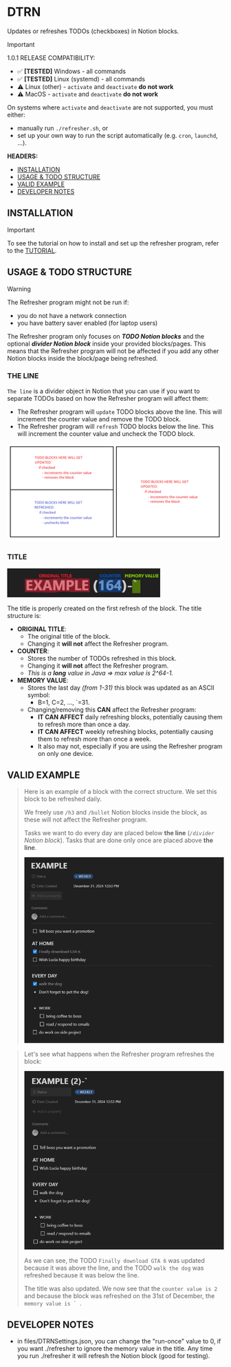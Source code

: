 # DTRN
Updates or refreshes TODOs (checkboxes) in Notion blocks.

> [!IMPORTANT]
> 1.0.1 RELEASE COMPATIBILITY:
> - ✅ **[TESTED]** Windows - all commands
> - ✅ **[TESTED]** Linux (systemd) - all commands
> - ⚠️ Linux (other) - `activate` and `deactivate` **do not work**
> - ⚠️ MacOS - `activate` and `deactivate` **do not work**
>
> On systems where `activate` and `deactivate` are not supported, you must either:  
> - manually run `./refresher.sh`, or  
> - set up your own way to run the script automatically (e.g. `cron`, `launchd`, ...).

**HEADERS:**
- [INSTALLATION](#installation)
- [USAGE & TODO STRUCTURE](#usage--todo-structure)
- [VALID EXAMPLE](#valid-example)
- [DEVELOPER NOTES](#developer-notes)

## INSTALLATION
> [!IMPORTANT] 
> To see the tutorial on how to install and set up the refresher program, refer to the [TUTORIAL](readme_files/Tutorial.md).

## USAGE & TODO STRUCTURE
> [!WARNING]
> The Refresher program might not be run if:
> 
> - you do not have a network connection
> - you have battery saver enabled (for laptop users)

The Refresher program only focuses on ___TODO Notion blocks___ and the optional ___divider Notion block___ inside your provided blocks/pages. This means that the Refresher program will not be affected if you add any other Notion blocks inside the block/page being refreshed.

### THE LINE

``The line`` is a divider object in Notion that you can use if you want to separate TODOs based on how the Refresher program will affect them:

- The Refresher program will `update` TODO blocks above the line. This will increment the counter value and remove the TODO block.
- The Refresher program will `refresh` TODO blocks below the line. This will increment the counter value and uncheck the TODO block.

![alt text](readme_files/assets/ReadMe-the-line.png)

### TITLE

![alt text](readme_files/assets/ReadMe-title.png)

The title is properly created on the first refresh of the block. The title structure is:
- **ORIGINAL TITLE**: 
  - The original title of the block.
  - Changing it **will not** affect the Refresher program.
- **COUNTER**:
  - Stores the number of TODOs refreshed in this block.
  - Changing it **will not** affect the Refresher program.
  - *This is a **long** value in Java => max value is 2^64-1.*
- **MEMORY VALUE**:
  - Stores the last day *(from 1-31)* this block was updated as an ASCII symbol:
    - B=1, C=2, ..., `=31.
  - Changing/removing this **CAN** affect the Refresher program:
    - **IT CAN AFFECT** daily refreshing blocks, potentially causing them to refresh more than once a day.
    - **IT CAN AFFECT** weekly refreshing blocks, potentially causing them to refresh more than once a week. 
    - It also may not, especially if you are using the Refresher program on only one device.

## VALID EXAMPLE

> Here is an example of a block with the correct structure. We set this block to be refreshed daily.
>
> We freely use ``/h3`` and ``/bullet`` Notion blocks inside the block, as these will not affect the Refresher program.
>
> Tasks we want to do every day are placed below **the line** (*``/divider`` Notion block*).
> Tasks that are done only once are placed above **the line**.
>   
> ![alt text](readme_files/assets/ReadMe-example-1.png)

> Let's see what happens when the Refresher program refreshes the block:
>
> ![alt text](readme_files/assets/ReadMe-example-2.png)
>
> As we can see, the TODO ``Finally download GTA 6`` was updated because it was above the line, and the TODO ``walk the dog`` was refreshed because it was below the line.
>
> The title was also updated. We now see that the ``counter value is 2`` and because the block was refreshed on the 31st of December, the ``memory value is ` ``.

## DEVELOPER NOTES
- in files/DTRNSettings.json, you can change the "run-once" value to 0, if you want ./refresher to ignore the memory value in the title. Any time you run ./refresher it will refresh the Notion block (good for testing).
